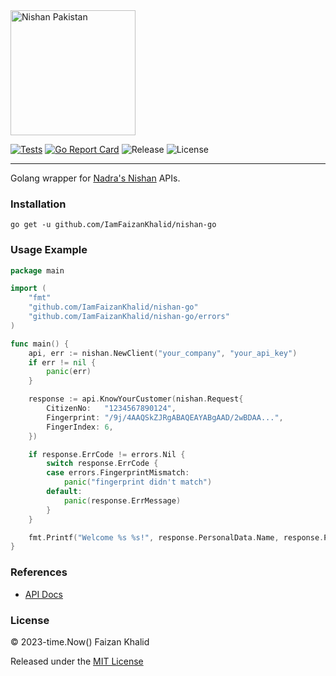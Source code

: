 <img width="200" src="https://d1sr9z1pdl3mb7.cloudfront.net/wp-content/uploads/2023/05/25124833/Nishan-Pakistan-1024x482.png" alt="Nishan Pakistan">

[![Tests](https://github.com/IamFaizanKhalid/nishan-go/actions/workflows/go.yml/badge.svg)](https://github.com/IamFaizanKhalid/nishan-go/actions/workflows/go.yml) [![Go Report Card](https://goreportcard.com/badge/github.com/IamFaizanKhalid/nishan-go)](https://goreportcard.com/report/github.com/IamFaizanKhalid/nishan-go) ![Release](https://img.shields.io/github/v/release/IamFaizanKhalid/nishan-go.svg?style=flat-square) ![License](https://img.shields.io/badge/license-MIT-blue.svg)
<hr>

Golang wrapper for [Nadra's Nishan](https://nishan.nadra.gov.pk/) APIs.

### Installation

```console
go get -u github.com/IamFaizanKhalid/nishan-go
```


### Usage Example

```go
package main

import (
	"fmt"
	"github.com/IamFaizanKhalid/nishan-go"
	"github.com/IamFaizanKhalid/nishan-go/errors"
)

func main() {
	api, err := nishan.NewClient("your_company", "your_api_key")
	if err != nil {
		panic(err)
	}

	response := api.KnowYourCustomer(nishan.Request{
		CitizenNo:   "1234567890124",
		Fingerprint: "/9j/4AAQSkZJRgABAQEAYABgAAD/2wBDAA...",
		FingerIndex: 6,
	})

	if response.ErrCode != errors.Nil {
		switch response.ErrCode {
		case errors.FingerprintMismatch:
			panic("fingerprint didn't match")
		default:
			panic(response.ErrMessage)
		}
	}

	fmt.Printf("Welcome %s %s!", response.PersonalData.Name, response.PersonalData.FatherName)
}
```


### References
- [API Docs](https://nishan.nadra.gov.pk/tech-stack)

### License

© 2023-time.Now() Faizan Khalid

Released under the [MIT License](https://github.com/IamFaizanKhalid/nishan-go/blob/master/License)
